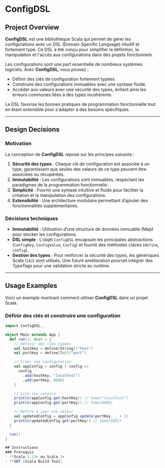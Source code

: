 # ConfigDSL

## Project Overview

**ConfigDSL** est une bibliothèque Scala qui permet de gérer les configurations avec un DSL (Domain-Specific Language) intuitif et fortement typé. Ce DSL a été conçu pour simplifier la définition, la manipulation et l'accès aux configurations dans des projets fonctionnels.

Les configurations sont une part essentielle de nombreux systèmes logiciels. Avec **ConfigDSL**, vous pouvez :
- Définir des clés de configuration fortement typées.
- Construire des configurations immuables avec une syntaxe fluide.
- Accéder aux valeurs avec une sécurité des types, évitant ainsi les erreurs communes liées à des types incohérents.

Le DSL favorise les bonnes pratiques de programmation fonctionnelle tout en étant extensible pour s'adapter à des besoins spécifiques.

---

## Design Decisions

### Motivation

La conception de **ConfigDSL** repose sur les principes suivants :
1. **Sécurité des types** : Chaque clé de configuration est associée à un type, garantissant que seules des valeurs de ce type peuvent être associées ou récupérées.
2. **Immutabilité** : Les configurations sont immuables, respectant les paradigmes de la programmation fonctionnelle.
3. **Simplicité** : Fournir une syntaxe intuitive et fluide pour faciliter la création et la manipulation des configurations.
4. **Extensibilité** : Une architecture modulaire permettant d’ajouter des fonctionnalités supplémentaires.

### Décisions techniques

- **Immutabilité** : Utilisation d’une structure de données immuable (Map) pour stocker les configurations.
- **DSL simple** : L'objet `ConfigDSL` encapsule les principales abstractions (`ConfigKey`, `ConfigValue`, `Config`) et fournit des méthodes claires (`define`, `config`).
- **Gestion des types** : Pour renforcer la sécurité des types, les génériques Scala (`[A]`) sont utilisés. Une future amélioration pourrait intégrer des *TypeTags* pour une validation stricte au runtime.

---

## Usage Examples

Voici un exemple montrant comment utiliser **ConfigDSL** dans un projet Scala.

### Définir des clés et construire une configuration

```scala
import ConfigDSL._

object Main extends App {
  def run(): Unit = {
    // Définir des clés typées
    val hostKey = define[String]("host")
    val portKey = define[Int]("port")

    // Créer une configuration
    val appConfig = config { config =>
      config
        .add(hostKey, "localhost")
        .add(portKey, 8080)
    }

    // Lire les valeurs
    println(appConfig.get(hostKey)) // Some("localhost")
    println(appConfig.get(portKey)) // Some(8080)

    // Mettre à jour une valeur
    val updatedConfig = appConfig.update(portKey, _ + 1)
    println(updatedConfig.get(portKey)) // Some(8081)
  }

  run()
}

## Instructions
### Prérequis
- **Scala 2.13+ ou Scala 3+
- **SBT (Scala Build Tool)
